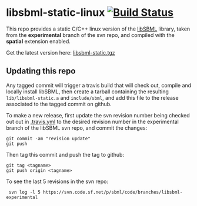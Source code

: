 # libsbml-static-linux [![Build Status](https://travis-ci.org/lkeegan/libsbml-static-linux.svg?branch=master)](https://travis-ci.org/lkeegan/libsbml-static-linux)
This repo provides a static C/C++ linux version of the [libSBML](http://sbml.org/SBML_Projects/libSBML) library, taken from the **experimental** branch of the svn repo, and compiled with the **spatial** extension enabled.

Get the latest version here: [libsbml-static.tgz](https://github.com/lkeegan/libsbml-static-linux/releases/latest/download/libsbml-static.tgz)

## Updating this repo
Any tagged commit will trigger a travis build that will check out, compile and locally install libSBML, then create a tarball containing the resulting `lib/libsbml-static.a` and `include/sbml`, and add this file to the release associated to the tagged commit on github.

To make a new release, first update the svn revision number being checked out out in [.travis.yml](https://github.com/lkeegan/libsbml-static-linux/blob/master/.travis.yml#L7) to the desired revision number in the experimental branch of the libSBML svn repo, and commit the changes:

```
git commit -am "revision update"
git push
```

Then tag this commit and push the tag to github:
```
git tag <tagname>
git push origin <tagname>
```

To see the last 5 revisions in the svn repo:
```
 svn log -l 5 https://svn.code.sf.net/p/sbml/code/branches/libsbml-experimental
```
